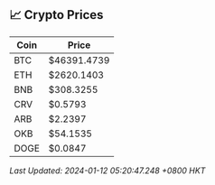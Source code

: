 ## 📈 Crypto Prices

| Coin | Price |
| ---- | ----- |
| BTC | $46391.4739 |
| ETH | $2620.1403 |
| BNB | $308.3255 |
| CRV | $0.5793 |
| ARB | $2.2397 |
| OKB | $54.1535 |
| DOGE | $0.0847 |

_Last Updated: 2024-01-12 05:20:47.248 +0800 HKT_